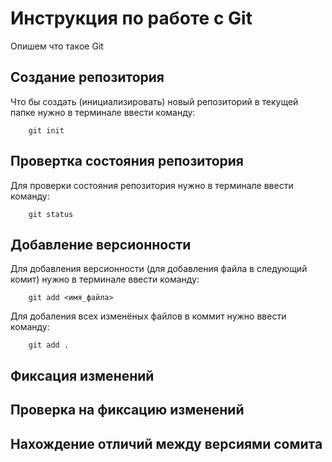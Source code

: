 # Инструкция по работе с Git

Опишем что такое Git

## Создание репозитория 

Что бы создать (инициализировать) новый репозиторий в текущей папке нужно в терминале ввести команду:

        git init

## Провертка состояния репозитория

Для проверки состояния репозитория нужно в терминале ввести команду:

        git status

## Добавление версионности

Для добавления версионности (для добавления файла в следующий комит) нужно в терминале ввести команду:

        git add <имя_файла>

Для добаления всех изменёных файлов в коммит нужно ввести команду:

        git add .

## Фиксация изменений

## Проверка на фиксацию изменений

## Нахождение отличий между версиями сомита